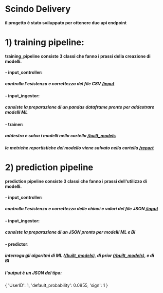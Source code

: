 # Scindo Delivery

#### il progetto è stato sviluppato per ottenere due api endpoint

# 1) training pipeline:

#### training_pipeline consiste 3 classi che fanno i prassi della creazione di modelli.
####   - input_controller:
#####    controlla l'esistenza e correttezza del file CSV [/input](https://github.com/bizhanzahedi/scindo_final_delivery/tree/main/input)
####   - input_ingestor:
#####    consiste la preparazione di un pandas dataframe pronto per addestrare modelli ML
####   - trainer:
#####    addestra e salva i modelli nella cartella [/built_models](https://github.com/bizhanzahedi/scindo_final_delivery/tree/main/built_models)
#####    le metriche reportistiche del modello viene salvato nella cartella [/report](https://github.com/bizhanzahedi/scindo_final_delivery/tree/main/report) 


# 2) prediction pipeline
#### prediction pipeline consiste 3 classi che fanno i prassi dell'utilizzo di modelli.
####   - input_controller:
#####    controlla l'esistenza e correttezza delle chiavi e valori del file JSON [/input](https://github.com/bizhanzahedi/scindo_final_delivery/tree/main/input)
####   - input_ingestor:
#####    consiste la preparazione di un JSON pronto per modelli ML e BI
####   - predictor:
#####    interroga gli algoritmi di ML ([/built_models](https://github.com/bizhanzahedi/scindo_final_delivery/tree/main/built_models)), di prior ([/built_models](https://github.com/bizhanzahedi/scindo_final_delivery/tree/main/prior_default_probability_loans/output_model)), e di BI 
#####    l'output è un JSON del tipo:
{
'UserID': 1, 
'default_probability': 0.0855, 
'sign': 1
}
